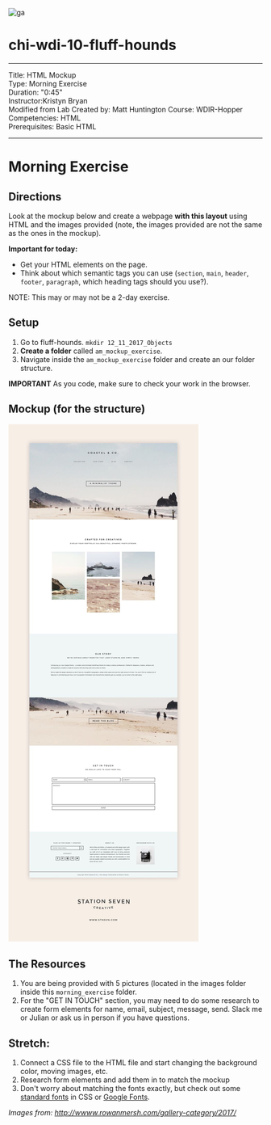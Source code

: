 ![ga](http://mobbook.generalassemb.ly/ga_cog.png)

# chi-wdi-10-fluff-hounds

---
Title: HTML Mockup <br>
Type: Morning Exercise<br>
Duration: "0:45"<br>
Instructor:Kristyn Bryan<br>
Modified from Lab Created by: Matt Huntington
    Course: WDIR-Hopper<br>
Competencies: HTML <br>
Prerequisites: Basic HTML <br>

---
# Morning Exercise


## Directions
Look at the mockup below and create a webpage **with this layout** using HTML and the images provided (note, the images provided are not the same as the ones in the mockup).

**Important for today:**
- Get your HTML elements on the page.
- Think about which semantic tags you can use (`section`, `main`, `header`, `footer`, `paragraph`, which heading tags should you use?).

NOTE: This may or may not be a 2-day exercise.

## Setup
1. Go to fluff-hounds.  `mkdir 12_11_2017_Objects`
2. **Create a folder**  called `am_mockup_exercise`.
3. Navigate inside the `am_mockup_exercise` folder and create an our folder structure.



**IMPORTANT** As you code, make sure to check your work in the browser.

## Mockup (for the structure)
![Mockup](mockup.jpg)

## The Resources
1. You are being provided with 5 pictures (located in the images folder inside this `morning_exercise` folder.
1. For the "GET IN TOUCH" section, you may need to do some research to create form elements for name, email, subject, message, send.  Slack me or Julian or ask us in person if you have questions.

## Stretch:
1. Connect a CSS file to the HTML file and start changing the background color, moving images, etc.
1. Research form elements and add them in to match the mockup
1. Don't worry about matching the fonts exactly, but check out some [standard fonts](https://developer.mozilla.org/en-US/docs/Web/CSS/font-family) in CSS or [Google Fonts](https://fonts.google.com/).

_Images from: http://wwww.rowanmersh.com/gallery-category/2017/_
